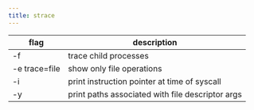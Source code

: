 ```yaml
---
title: strace
---
```


flag          | description
---           | ---
-f            | trace child processes
-e trace=file | show only file operations
-i            | print instruction pointer at time of syscall
-y            | print paths associated with file descriptor args
